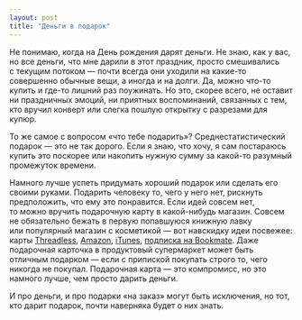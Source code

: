 ```yaml
---
layout: post
title: "Деньги в подарок"
---
```


Не понимаю, когда на День рождения дарят деньги. Не знаю, как у вас, но все деньги, что мне дарили в этот праздник, просто смешивались с текущим потоком — почти всегда они уходили на какие-то совершенно обычные вещи, а иногда и на долги. Да, можно что-то купить и где-то лишний раз поужинать. Но это, скорее всего, не оставит ни праздничных эмоций, ни приятных воспоминаний, связанных с тем, кто вручил конверт или слегка пошлую открытку с разрезами для купюр.

То же самое с вопросом «что тебе подарить»? Среднестатистический подарок — это не так дорого. Если я знаю, что хочу, я сам постараюсь купить это поскорее или накопить нужную сумму за какой-то разумный промежуток времени.

Намного лучше успеть придумать хороший подарок или сделать его своими руками. Подарить человеку то, чего у него нет, рискнуть предположить, что ему это понравится. Если идей совсем нет, то можно вручить подарочную карту в какой-нибудь магазин. Совсем не обязательно бежать в первую попавшуюся книжную лавку или популярный магазин с косметикой — вот навскидку идеи посвежее: карты [Threadless](http://www.threadless.com/product/41/GiftCertificates), [Amazon](http://www.amazon.com/b?ie=UTF8&node=3063530011), [iTunes](http://store.apple.com/us/browse/home/giftcards), [подписка на Bookmate](http://www.bookmate.com/subscription). Даже подарочная карточка в продуктовый супермаркет может быть отличным подарком — если с припиской покупать строго то, чего никогда не покупал. Подарочная карта — это компромисс, но это намного лучше, чем просто дарить деньги.

И про деньги, и про подарки «на заказ» могут быть исключения, но тот, кто дарит подарок, почти наверняка будет о них знать.
